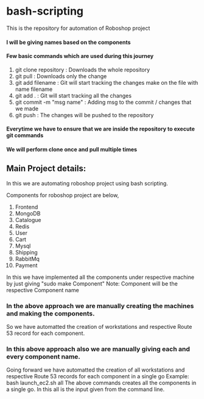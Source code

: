 # bash-scripting

This is the repository for automation of Roboshop project

#### I will be giving names based on the components

#### Few basic commands which are used during this journey

1) git clone repository       :   Downloads the whole repository
2) git pull                   :   Downloads only the change
3) git add filename           :   Git will start tracking the changes make on the file with name filename
4) git add .                  :   Git will start tracking all the changes
5) git commit -m "msg name"   :   Adding msg to the commit / changes that we made
6) git push                   :   The changes will be pushed to the repository

#### Everytime we have to ensure that we are inside the repository to execute git commands
#### We will perform clone once and pull multiple times

## Main Project details:

In this we are automating roboshop project using bash scripting.

Components for roboshop project are below, 

1) Frontend
2) MongoDB
3) Catalogue
4) Redis
5) User
6) Cart
7) Mysql
8) Shipping
9) RabbitMq
10) Payment

In this we have implemented all the components under respective machine by just giving "sudo make Component"
    Note: Component will be the respective Component name

### In the above approach we are manually creating the machines and making the components. 

So we have automatted the creation of workstations and respective Route 53 record for each component. 

### In this above approach also we are manually giving each and every component name. 

Going forward we have automatted the creation of all workstations and respective Route 53 records for each component in a single go
   Example: bash launch_ec2.sh all 
   The above commands creates all the components in a single go. In this all is the input given from the command line. 
